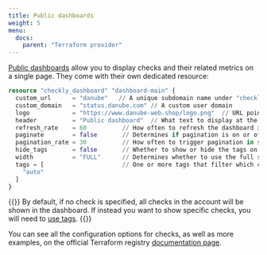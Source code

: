 ```yaml
---
title: Public dashboards
weight: 5
menu:
  docs:
    parent: "Terraform provider"
---
```


[Public dashboards](http://localhost:3000/docs/dashboards/) allow you to display checks and their related metrics on a single page. They come with their own dedicated resource:

```terraform
resource "checkly_dashboard" "dashboard-main" {
  custom_url      = "danube"   // A unique subdomain name under "checklyhq.com"
  custom_domain   = "status.danube.com" // A custom user domain
  logo            = "https://www.danube-web.shop/logo.png"  // URL pointing to an image/logo for the page
  header          = "Public dashboard"  // What text to display at the top of your dashboard
  refresh_rate    = 60          // How often to refresh the dashboard in seconds
  paginate        = false       // Determines if pagination is on or off
  pagination_rate = 30          // How often to trigger pagination in seconds
  hide_tags       = false       // Whether to show or hide the tags on the dashboard
  width           = "FULL"      // Determines whether to use the full screen or focus in the center
  tags = [                      // One or more tags that filter which checks to display on the dashboard
    "auto"    
  ]
}
```

{{<info>}}
By default, if no check is specified, all checks in the account will be shown in the dashboard. If instead you want to show specific checks, you will need to [use tags](http://localhost:3000/docs/dashboards/#adding-checks-to-your-dashboard).
{{</info>}}

You can see all the configuration options for checks, as well as more examples, on the official Terraform registry [documentation page](https://registry.terraform.io/providers/checkly/checkly/latest/docs/resources/checkly_dashboard).
